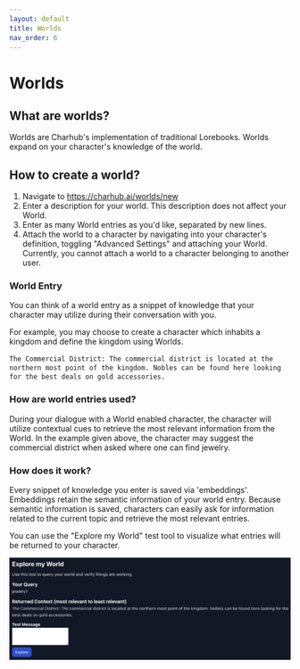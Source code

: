 ```yaml
---
layout: default
title: Worlds
nav_order: 6
---
```


# Worlds
## What are worlds?
Worlds are Charhub's implementation of traditional Lorebooks. Worlds expand on your character's knowledge of the world.

## How to create a world?
1. Navigate to https://charhub.ai/worlds/new
2. Enter a description for your world. This description does not affect your World.
3. Enter as many World entries as you'd like, separated by new lines.
4. Attach the world to a character by navigating into your character's definition, toggling "Advanced Settings" and attaching your World. Currently, you cannot attach a world to a character belonging to another user.

### World Entry
You can think of a world entry as a snippet of knowledge that your character may utilize during their conversation with you. 

For example, you may choose to create a character which inhabits a kingdom and define the kingdom using Worlds.
```
The Commercial District: The commercial district is located at the northern most point of the kingdom. Nobles can be found here looking for the best deals on gold accessories.
```

### How are world entries used?
During your dialogue with a World enabled character, the character will utilize contextual cues to retrieve the most relevant information from the World. In the example given above, the character may suggest the commercial district when asked where one can find jewelry.

### How does it work?
Every snippet of knowledge you enter is saved via 'embeddings'. Embeddings retain the semantic information of your world entry. Because semantic information is saved, characters can easily ask for information related to the current topic and retrieve the most relevant entries.

You can use the "Explore my World" test tool to visualize what entries will be returned to your character.

![worlds](/assets/worlds.png)
